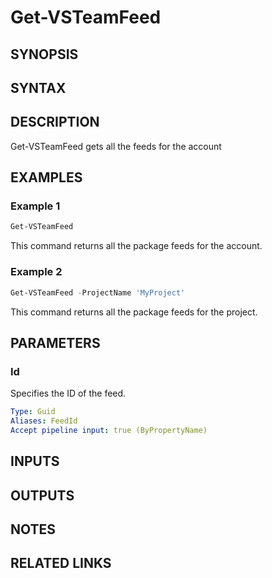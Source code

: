 <!-- #include "./common/header.md" -->

# Get-VSTeamFeed

## SYNOPSIS

<!-- #include "./synopsis/Get-VSTeamFeed.md" -->

## SYNTAX

## DESCRIPTION

Get-VSTeamFeed gets all the feeds for the account

## EXAMPLES

### Example 1

```powershell
Get-VSTeamFeed
```

This command returns all the package feeds for the account.

### Example 2

```powershell
Get-VSTeamFeed -ProjectName 'MyProject'
```

This command returns all the package feeds for the project.

## PARAMETERS

### Id

Specifies the ID of the feed.

```yaml
Type: Guid
Aliases: FeedId
Accept pipeline input: true (ByPropertyName)
```

<!-- #include "./params/projectName.md" -->

## INPUTS

## OUTPUTS

## NOTES

<!-- #include "./common/prerequisites.md" -->

## RELATED LINKS
